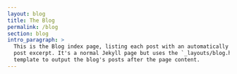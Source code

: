 ```yaml
---
layout: blog
title: The Blog
permalink: /blog
section: blog
intro_paragraph: >
  This is the Blog index page, listing each post with an automatically generated
  post excerpt. It's a normal Jekyll page but uses the `_layouts/blog.html`
  template to output the blog's posts after the page content.
---
```

